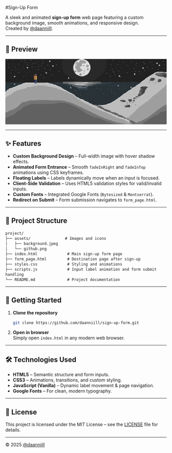 #Sign-Up Form

A sleek and animated **sign-up form** web page featuring a custom background image, smooth animations, and responsive design.  
Created by [@daanniill](https://github.com/daanniill).

---

## 📸 Preview

![Background Preview](assets/background.jpeg)

---

## ✨ Features

- **Custom Background Design** – Full-width image with hover shadow effects.
- **Animated Form Entrance** – Smooth `fadeInRight` and `fadeInTop` animations using CSS keyframes.
- **Floating Labels** – Labels dynamically move when an input is focused.
- **Client-Side Validation** – Uses HTML5 validation styles for valid/invalid inputs.
- **Custom Fonts** – Integrated Google Fonts (`Bytesized` & `Montserrat`).
- **Redirect on Submit** – Form submission navigates to `form_page.html`.

---

## 📂 Project Structure

```
project/
├── assets/               # Images and icons
│   ├── background.jpeg
│   └── github.png
├── index.html             # Main sign-up form page
├── form_page.html         # Destination page after sign-up
├── styles.css             # Styling and animations
├── scripts.js             # Input label animation and form submit handling
└── README.md              # Project documentation
```

---

## 🚀 Getting Started

1. **Clone the repository**  
   ```bash
   git clone https://github.com/daanniill/sign-up-form.git
   ```

2. **Open in browser**  
   Simply open `index.html` in any modern web browser.

---

## 🛠 Technologies Used

- **HTML5** – Semantic structure and form inputs.
- **CSS3** – Animations, transitions, and custom styling.
- **JavaScript (Vanilla)** – Dynamic label movement & page navigation.
- **Google Fonts** – For clean, modern typography.

---

## 📜 License

This project is licensed under the MIT License – see the [LICENSE](LICENSE) file for details.

---

© 2025 [@daanniill](https://github.com/daanniill)
